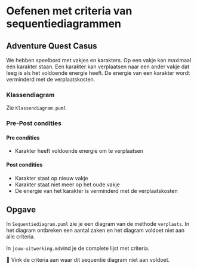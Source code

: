 # Oefenen met criteria van sequentiediagrammen

## Adventure Quest Casus

We hebben speelbord met vakjes en karakters. Op een vakje kan maximaal één karakter staan. Een karakter kan verplaatsen naar een ander vakje dat leeg is als het voldoende energie heeft. De energie van een karakter wordt verminderd met de verplaatskosten.

### Klassendiagram

Zie `Klassendiagram.puml`

### Pre-Post condities

#### Pre condities

- Karakter heeft voldoende energie om te verplaatsen

#### Post condities

- Karakter staat op nieuw vakje
- Karakter staat niet meer op het oude vakje
- De energie van het karakter is verminderd met de verplaatskosten

## Opgave

In `Sequentiediagram.puml` zie je een diagram van de methode `verplaats`. In het diagram ontbreken een aantal zaken en het diagram voldoet niet aan alle criteria. 

In `jouw-uitwerking.md`vind je de complete lijst met criteria. 

:pencil: Vink de criteria aan waar dit sequentie diagram niet aan voldoet.